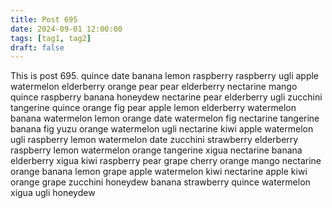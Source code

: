 ```yaml
---
title: Post 695
date: 2024-09-01 12:00:00
tags: [tag1, tag2]
draft: false
---
```

This is post 695.
quince
date
banana
lemon
raspberry
raspberry
ugli
apple
watermelon
elderberry
orange
pear
pear
elderberry
nectarine
mango
quince
raspberry
banana
honeydew
nectarine
pear
elderberry
ugli
zucchini
tangerine
quince
orange
fig
pear
apple
lemon
elderberry
watermelon
banana
watermelon
lemon
orange
date
watermelon
fig
nectarine
tangerine
banana
fig
yuzu
orange
watermelon
ugli
nectarine
kiwi
apple
watermelon
ugli
raspberry
lemon
watermelon
date
zucchini
strawberry
elderberry
raspberry
lemon
watermelon
orange
tangerine
xigua
nectarine
banana
elderberry
xigua
kiwi
raspberry
pear
grape
cherry
orange
mango
nectarine
orange
banana
lemon
grape
apple
watermelon
kiwi
nectarine
apple
kiwi
orange
grape
zucchini
honeydew
banana
strawberry
quince
watermelon
xigua
ugli
honeydew
